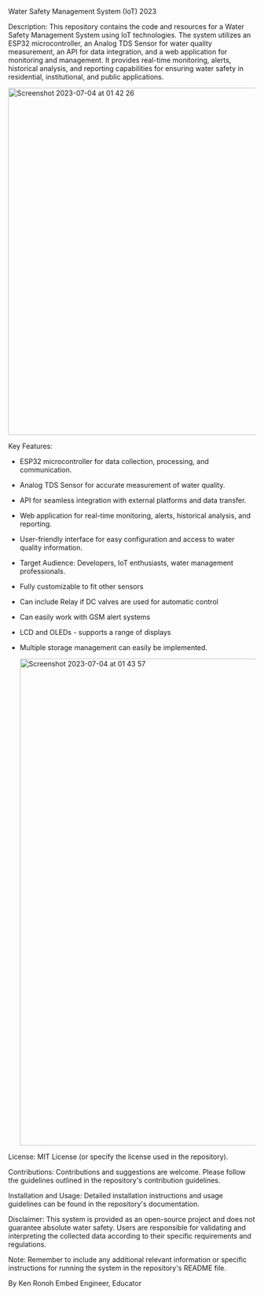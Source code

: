 Water Safety Management System (IoT) 2023 

Description: This repository contains the code and resources for a Water Safety Management System using IoT technologies. The system utilizes an ESP32 microcontroller, an Analog TDS Sensor for water quality measurement, an API for data integration, and a web application for monitoring and management. It provides real-time monitoring, alerts, historical analysis, and reporting capabilities for ensuring water safety in residential, institutional, and public applications.

<img width="705" alt="Screenshot 2023-07-04 at 01 42 26" src="https://github.com/Kenny254/ESP32-MYSQL-2023/assets/22868045/211a8296-0a66-4078-8866-eaae3b5aa0cc">

Key Features:

- ESP32 microcontroller for data collection, processing, and communication.
- Analog TDS Sensor for accurate measurement of water quality.
- API for seamless integration with external platforms and data transfer.
- Web application for real-time monitoring, alerts, historical analysis, and reporting.
- User-friendly interface for easy configuration and access to water quality information.
- Target Audience: Developers, IoT enthusiasts, water management professionals.
- Fully customizable to fit other sensors
- Can include Relay if DC valves are used for automatic control
- Can easily work with GSM alert systems
- LCD and OLEDs - supports a range of displays
- Multiple storage management can easily be implemented.

  <img width="989" alt="Screenshot 2023-07-04 at 01 43 57" src="https://github.com/Kenny254/ESP32-MYSQL-2023/assets/22868045/9a0cd421-3852-450f-a6e1-fbe32f9e6905">


License: MIT License (or specify the license used in the repository).

Contributions: Contributions and suggestions are welcome. Please follow the guidelines outlined in the repository's contribution guidelines.

Installation and Usage: Detailed installation instructions and usage guidelines can be found in the repository's documentation.

Disclaimer: This system is provided as an open-source project and does not guarantee absolute water safety. Users are responsible for validating and interpreting the collected data according to their specific requirements and regulations.

Note: Remember to include any additional relevant information or specific instructions for running the system in the repository's README file.


By 
Ken Ronoh
Embed Engineer, Educator
